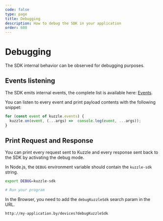 ```yaml
---
code: false
type: page
title: Debugging
description: How to debug the SDK in your application
order: 600
---
```


# Debugging

The SDK internal behavior can be observed for debugging purposes.

## Events listening

The SDK emits internal events, the complete list is available here: [Events](/sdk/js/7/essentials/events).

You can listen to every event and print payload contents with the following snippet:

```js
for (const event of kuzzle.events) {
  kuzzle.on(event, (...args) =>  console.log(event, ...args));
}
```

## Print Request and Response

<SinceBadge version="auto-version"/>

You can print every request sent to Kuzzle and every response sent back to the SDK by activating the debug mode.

In Node.js, the `DEBUG` environment variable should contain the `kuzzle-sdk` string.

```bash
export DEBUG=kuzzle-sdk

# Run your program
```

In the Browser, you need to add the `debugKuzzleSdk` search param in the URL.

```
http://my-application.by/devices?debugKuzzleSdk
```